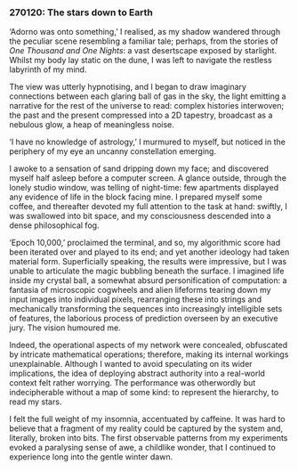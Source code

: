 ### 270120: The stars down to Earth

‘Adorno was onto something,’ I realised, as my shadow wandered through the peculiar scene resembling a familiar tale; perhaps, from the stories of *One Thousand and One Nights*: a vast desertscape exposed by starlight. Whilst my body lay static on the dune, I was left to navigate the restless labyrinth of my mind.

The view was utterly hypnotising, and I began to draw imaginary connections between each glaring ball of gas in the sky, the light emitting a narrative for the rest of the universe to read: complex histories interwoven; the past and the present compressed into a 2D tapestry, broadcast as a nebulous glow, a heap of meaningless noise.

‘I have no knowledge of astrology,’ I murmured to myself, but noticed in the periphery of my eye an uncanny constellation emerging.

I awoke to a sensation of sand dripping down my face; and discovered myself half asleep before a computer screen. A glance outside, through the lonely studio window, was telling of night-time: few apartments displayed any evidence of life in the block facing mine. I prepared myself some coffee, and thereafter devoted my full attention to the task at hand: swiftly, I was swallowed into bit space, and my consciousness descended into a dense philosophical fog.

‘Epoch 10,000,’ proclaimed the terminal, and so, my algorithmic score had been iterated over and played to its end; and yet another ideology had taken material form. Superficially speaking, the results were impressive, but I was unable to articulate the magic bubbling beneath the surface. I imagined life inside my crystal ball, a somewhat absurd personification of computation: a fantasia of microscopic cogwheels and alien lifeforms tearing down my input images into individual pixels, rearranging these into strings and mechanically transforming the sequences into increasingly intelligible sets of features, the laborious process of prediction overseen by an executive jury. The vision humoured me.

Indeed, the operational aspects of my network were concealed, obfuscated by intricate mathematical operations; therefore, making its internal workings unexplainable. Although I wanted to avoid speculating on its wider implications, the idea of deploying abstract authority into a real-world context felt rather worrying. The performance was otherwordly but indecipherable without a map of some kind: to represent the hierarchy, to read my stars.

I felt the full weight of my insomnia, accentuated by caffeine. It was hard to believe that a fragment of my reality could be captured by the system and, literally, broken into bits. The first observable patterns from my experiments evoked a paralysing sense of awe, a childlike wonder, that I continued to experience long into the gentle winter dawn.

